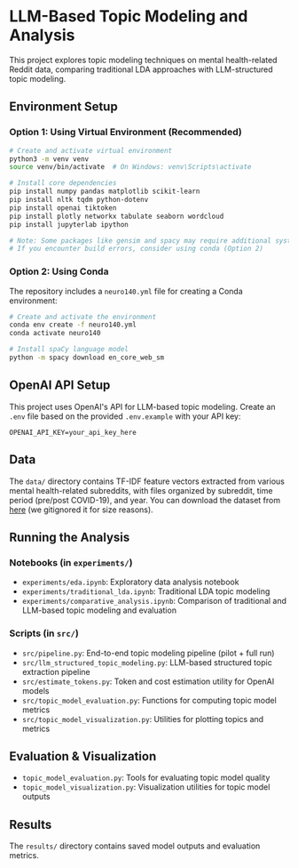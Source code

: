 # LLM-Based Topic Modeling and Analysis

This project explores topic modeling techniques on mental health-related Reddit data, comparing traditional LDA approaches with LLM-structured topic modeling.

## Environment Setup

### Option 1: Using Virtual Environment (Recommended)

```bash
# Create and activate virtual environment
python3 -m venv venv
source venv/bin/activate  # On Windows: venv\Scripts\activate

# Install core dependencies
pip install numpy pandas matplotlib scikit-learn
pip install nltk tqdm python-dotenv
pip install openai tiktoken
pip install plotly networkx tabulate seaborn wordcloud
pip install jupyterlab ipython

# Note: Some packages like gensim and spacy may require additional system dependencies
# If you encounter build errors, consider using conda (Option 2)
```

### Option 2: Using Conda

The repository includes a `neuro140.yml` file for creating a Conda environment:

```bash
# Create and activate the environment
conda env create -f neuro140.yml
conda activate neuro140

# Install spaCy language model
python -m spacy download en_core_web_sm
```

## OpenAI API Setup

This project uses OpenAI's API for LLM-based topic modeling. Create an `.env` file based on the provided `.env.example` with your API key:

```
OPENAI_API_KEY=your_api_key_here
```

## Data

The `data/` directory contains TF-IDF feature vectors extracted from various mental health-related subreddits, with files organized by subreddit, time period (pre/post COVID-19), and year. You can download the dataset from [here](https://zenodo.org/records/3941387) (we gitignored it for size reasons).

## Running the Analysis

### Notebooks (in `experiments/`)

- `experiments/eda.ipynb`: Exploratory data analysis notebook
- `experiments/traditional_lda.ipynb`: Traditional LDA topic modeling
- `experiments/comparative_analysis.ipynb`: Comparison of traditional and LLM-based topic modeling and evaluation

### Scripts (in `src/`)

- `src/pipeline.py`: End-to-end topic modeling pipeline (pilot + full run)
- `src/llm_structured_topic_modeling.py`: LLM-based structured topic extraction pipeline
- `src/estimate_tokens.py`: Token and cost estimation utility for OpenAI models
- `src/topic_model_evaluation.py`: Functions for computing topic model metrics
- `src/topic_model_visualization.py`: Utilities for plotting topics and metrics

## Evaluation & Visualization

- `topic_model_evaluation.py`: Tools for evaluating topic model quality
- `topic_model_visualization.py`: Visualization utilities for topic model outputs

## Results

The `results/` directory contains saved model outputs and evaluation metrics.
